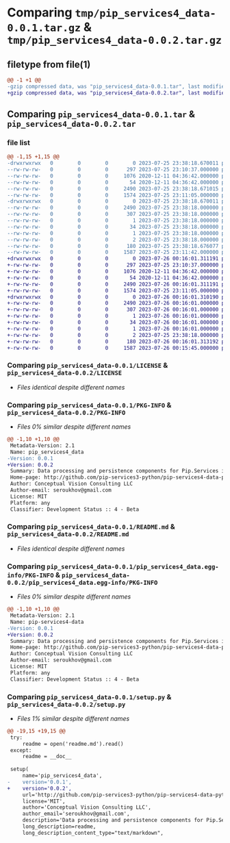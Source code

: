 # Comparing `tmp/pip_services4_data-0.0.1.tar.gz` & `tmp/pip_services4_data-0.0.2.tar.gz`

## filetype from file(1)

```diff
@@ -1 +1 @@
-gzip compressed data, was "pip_services4_data-0.0.1.tar", last modified: Tue Jul 25 23:38:18 2023, max compression
+gzip compressed data, was "pip_services4_data-0.0.2.tar", last modified: Wed Jul 26 00:16:01 2023, max compression
```

## Comparing `pip_services4_data-0.0.1.tar` & `pip_services4_data-0.0.2.tar`

### file list

```diff
@@ -1,15 +1,15 @@
-drwxrwxrwx   0        0        0        0 2023-07-25 23:38:18.670011 pip_services4_data-0.0.1/
--rw-rw-rw-   0        0        0      297 2023-07-25 23:10:37.000000 pip_services4_data-0.0.1/CHANGELOG.md
--rw-rw-rw-   0        0        0     1076 2020-12-11 04:36:42.000000 pip_services4_data-0.0.1/LICENSE
--rw-rw-rw-   0        0        0       54 2020-12-11 04:36:42.000000 pip_services4_data-0.0.1/MANIFEST.in
--rw-rw-rw-   0        0        0     2490 2023-07-25 23:38:18.671015 pip_services4_data-0.0.1/PKG-INFO
--rw-rw-rw-   0        0        0     1574 2023-07-25 23:11:05.000000 pip_services4_data-0.0.1/README.md
-drwxrwxrwx   0        0        0        0 2023-07-25 23:38:18.670011 pip_services4_data-0.0.1/pip_services4_data.egg-info/
--rw-rw-rw-   0        0        0     2490 2023-07-25 23:38:18.000000 pip_services4_data-0.0.1/pip_services4_data.egg-info/PKG-INFO
--rw-rw-rw-   0        0        0      307 2023-07-25 23:38:18.000000 pip_services4_data-0.0.1/pip_services4_data.egg-info/SOURCES.txt
--rw-rw-rw-   0        0        0        1 2023-07-25 23:38:18.000000 pip_services4_data-0.0.1/pip_services4_data.egg-info/dependency_links.txt
--rw-rw-rw-   0        0        0       34 2023-07-25 23:38:18.000000 pip_services4_data-0.0.1/pip_services4_data.egg-info/requires.txt
--rw-rw-rw-   0        0        0        1 2023-07-25 23:38:18.000000 pip_services4_data-0.0.1/pip_services4_data.egg-info/top_level.txt
--rw-rw-rw-   0        0        0        2 2023-07-25 23:38:18.000000 pip_services4_data-0.0.1/pip_services4_data.egg-info/zip-safe
--rw-rw-rw-   0        0        0      180 2023-07-25 23:38:18.676077 pip_services4_data-0.0.1/setup.cfg
--rw-rw-rw-   0        0        0     1587 2023-07-25 23:11:42.000000 pip_services4_data-0.0.1/setup.py
+drwxrwxrwx   0        0        0        0 2023-07-26 00:16:01.311191 pip_services4_data-0.0.2/
+-rw-rw-rw-   0        0        0      297 2023-07-25 23:10:37.000000 pip_services4_data-0.0.2/CHANGELOG.md
+-rw-rw-rw-   0        0        0     1076 2020-12-11 04:36:42.000000 pip_services4_data-0.0.2/LICENSE
+-rw-rw-rw-   0        0        0       54 2020-12-11 04:36:42.000000 pip_services4_data-0.0.2/MANIFEST.in
+-rw-rw-rw-   0        0        0     2490 2023-07-26 00:16:01.311191 pip_services4_data-0.0.2/PKG-INFO
+-rw-rw-rw-   0        0        0     1574 2023-07-25 23:11:05.000000 pip_services4_data-0.0.2/README.md
+drwxrwxrwx   0        0        0        0 2023-07-26 00:16:01.310190 pip_services4_data-0.0.2/pip_services4_data.egg-info/
+-rw-rw-rw-   0        0        0     2490 2023-07-26 00:16:01.000000 pip_services4_data-0.0.2/pip_services4_data.egg-info/PKG-INFO
+-rw-rw-rw-   0        0        0      307 2023-07-26 00:16:01.000000 pip_services4_data-0.0.2/pip_services4_data.egg-info/SOURCES.txt
+-rw-rw-rw-   0        0        0        1 2023-07-26 00:16:01.000000 pip_services4_data-0.0.2/pip_services4_data.egg-info/dependency_links.txt
+-rw-rw-rw-   0        0        0       34 2023-07-26 00:16:01.000000 pip_services4_data-0.0.2/pip_services4_data.egg-info/requires.txt
+-rw-rw-rw-   0        0        0        1 2023-07-26 00:16:01.000000 pip_services4_data-0.0.2/pip_services4_data.egg-info/top_level.txt
+-rw-rw-rw-   0        0        0        2 2023-07-25 23:38:18.000000 pip_services4_data-0.0.2/pip_services4_data.egg-info/zip-safe
+-rw-rw-rw-   0        0        0      180 2023-07-26 00:16:01.313192 pip_services4_data-0.0.2/setup.cfg
+-rw-rw-rw-   0        0        0     1587 2023-07-26 00:15:45.000000 pip_services4_data-0.0.2/setup.py
```

### Comparing `pip_services4_data-0.0.1/LICENSE` & `pip_services4_data-0.0.2/LICENSE`

 * *Files identical despite different names*

### Comparing `pip_services4_data-0.0.1/PKG-INFO` & `pip_services4_data-0.0.2/PKG-INFO`

 * *Files 0% similar despite different names*

```diff
@@ -1,10 +1,10 @@
 Metadata-Version: 2.1
 Name: pip_services4_data
-Version: 0.0.1
+Version: 0.0.2
 Summary: Data processing and persistence components for Pip.Services in Python
 Home-page: http://github.com/pip-services3-python/pip-services4-data-python
 Author: Conceptual Vision Consulting LLC
 Author-email: seroukhov@gmail.com
 License: MIT
 Platform: any
 Classifier: Development Status :: 4 - Beta
```

### Comparing `pip_services4_data-0.0.1/README.md` & `pip_services4_data-0.0.2/README.md`

 * *Files identical despite different names*

### Comparing `pip_services4_data-0.0.1/pip_services4_data.egg-info/PKG-INFO` & `pip_services4_data-0.0.2/pip_services4_data.egg-info/PKG-INFO`

 * *Files 0% similar despite different names*

```diff
@@ -1,10 +1,10 @@
 Metadata-Version: 2.1
 Name: pip-services4-data
-Version: 0.0.1
+Version: 0.0.2
 Summary: Data processing and persistence components for Pip.Services in Python
 Home-page: http://github.com/pip-services3-python/pip-services4-data-python
 Author: Conceptual Vision Consulting LLC
 Author-email: seroukhov@gmail.com
 License: MIT
 Platform: any
 Classifier: Development Status :: 4 - Beta
```

### Comparing `pip_services4_data-0.0.1/setup.py` & `pip_services4_data-0.0.2/setup.py`

 * *Files 1% similar despite different names*

```diff
@@ -19,15 +19,15 @@
 try:
     readme = open('readme.md').read()
 except:
     readme = __doc__
 
 setup(
     name='pip_services4_data',
-    version='0.0.1',
+    version='0.0.2',
     url='http://github.com/pip-services3-python/pip-services4-data-python',
     license='MIT',
     author='Conceptual Vision Consulting LLC',
     author_email='seroukhov@gmail.com',
     description='Data processing and persistence components for Pip.Services in Python',
     long_description=readme,
     long_description_content_type="text/markdown",
```

